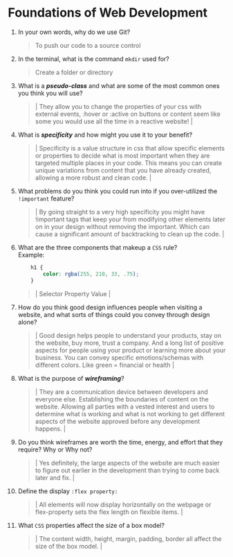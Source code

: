 # Foundations of Web Development
01. In your own words, why do we use Git?
    > To push our code to a source control

02. In the terminal, what is the command `mkdir` used for?
    > Create a folder or directory

03. What is a ***pseudo-class*** and what are some of the most common ones you think you will use?
    > | They allow you to change the properties of your css with external events, :hover or :active on buttons or content seem like some you would use all the time in a reactive website! |

04. What is ***specificity*** and how might you use it to your benefit?
    > | Specificity is a value structure in css that allow specific elements or properties to decide what is most important when they are targeted multiple places in your code. This means you can create unique variations from content that you have already created, allowing a more robust and clean code. |

05. What problems do you think you could run into if you over-utilized the `!important` feature?
    > | By going straight to a very high specificity you might have !important tags that keep your from modifying other elements later on in your design without removing the important. Which can cause a significant amount of backtracking to clean up the code. |

06. What are the three components that makeup a `CSS` rule? <br> Example:

    ```css
        h1 {
            color: rgba(255, 210, 33, .75);
        }
    ```

    > | Selector Property Value |

07. How do you think good design influences people when visiting a website, and what sorts of things could you convey through design alone?
    > | Good design helps people to understand your products, stay on the website, buy more, trust a company. And a long list of positive aspects for people using your product or learning more about your business. You can convey specific emotions/schemas with different colors. Like green = financial or health |

08. What is the purpose of ***wireframing***?
    > | They are a communication device between developers and everyone else. Establishing the boundaries of content on the website. Allowing all parties with a vested interest and users to determine what is working and what is not working to get different aspects of the website approved before any development happens. |

09. Do you think wireframes are worth the time, energy, and effort that they require? Why or Why not?
    > | Yes definitely, the large aspects of the website are much easier to figure out earlier in the development than trying to come back later and fix. |

10. Define the display `:flex property:`
    > | All elements will now display horizontally on the webpage or flex-property sets the flex length on flexible items. |

11. What `CSS` properties affect the size of a box model?
    > | The content width, height, margin, padding, border all affect the size of the box model. |
